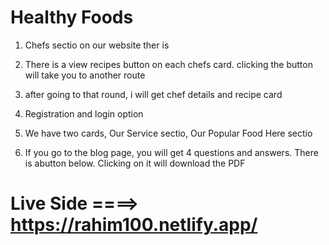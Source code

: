 
# Healthy Foods

1. Chefs sectio on our website ther is

2. There is a view recipes button on each chefs card. clicking the button will take you to another route

3. after going to that round, i will get chef details and recipe card

4. Registration and login option

5. We have two cards, Our Service sectio, Our Popular Food Here sectio 

6. If you go to the blog page, you will get 4 questions and answers. There is abutton below. Clicking on it will download the PDF

# Live Side ====>  https://rahim100.netlify.app/    